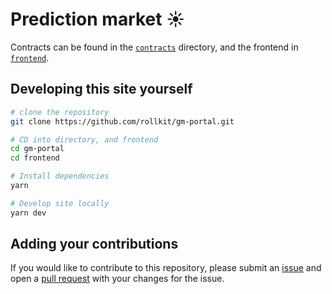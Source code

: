 # Prediction market ☀️

Contracts can be found in the [`contracts`](./contracts) directory, and the frontend in [`frontend`](./frontend).

## Developing this site yourself

```sh
# clone the repository
git clone https://github.com/rollkit/gm-portal.git

# CD into directory, and frontend
cd gm-portal
cd frontend

# Install dependencies
yarn

# Develop site locally
yarn dev
```

## Adding your contributions

<!-- This site was built with a mix of the [Ethermint with Rollkit tutorial](https://rollkit.dev/docs/tutorials/ethermint)
and [Celestia's full stack modular blockchain development guide](https://docs.celestia.org/developers/full-stack-modular-development-guide/).
The smart contract on this dapp was deployed with Foundry. -->

If you would like to contribute to this repository, please submit an
[issue](https://github.com/rollkit/gm-portal/issues/new/choose) and
open a [pull request](https://github.com/rollkit/gm-portal/compare)
with your changes for the issue.
